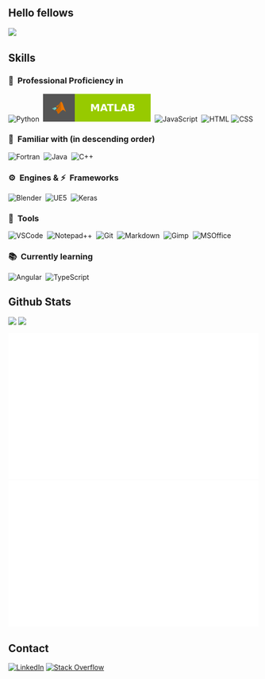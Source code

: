 [//]: # (https://codepen.io/RedSparr0w/full/PxgPdG This page is awesome to make badges like the matlabicon.svg I uploaded)
[//]: # (https://dev.to/envoy_/150-badges-for-github-pnk This one has a lot of them)
[//]: # (https://badges.pages.dev/?q=python This one too)
## Hello fellows

<a href="https://github.com/DenverCoder1/readme-typing-svg"><img src="https://readme-typing-svg.herokuapp.com?&font=IBM+Plex+Sans&color=abcdef&size=20&lines=Welcome+to+my+GitHub+Profile!;I'm+an+Aerospace+engineer;I+work+in+ML+validation+techniques;I+love+modding" /></a>

## Skills
### 📝 &nbsp;Professional Proficiency in

![Python](https://img.shields.io/badge/Python-3776AB?logo=python&logoColor=fff&style=for-the-badge)&nbsp;
![Matlab](icons/matlabicon.svg)&nbsp;
![JavaScript](https://img.shields.io/badge/JavaScript-F7DF1E?logo=javascript&logoColor=000&style=for-the-badge)&nbsp;
![HTML](https://img.shields.io/badge/HTML5-E34F26?logo=html5&logoColor=fff&style=for-the-badge)
![CSS](https://img.shields.io/badge/CSS3-1572B6?logo=css3&logoColor=fff&style=for-the-badge)

### 📝 &nbsp;Familiar with (in descending order)

![Fortran](https://img.shields.io/badge/Fortran-734F96?logo=fortran&logoColor=fff&style=for-the-badge)&nbsp;
![Java](https://img.shields.io/badge/Java-ED8B00?style=for-the-badge&logo=java&logoColor=white)&nbsp;
![C++](https://img.shields.io/badge/C%2B%2B-00599C?logo=cplusplus&logoColor=fff&style=for-the-badge)&nbsp;

### ⚙️ &nbsp;Engines & ⚡ &nbsp;Frameworks

![Blender](https://img.shields.io/badge/Blender-F5792A?logo=blender&logoColor=fff&style=for-the-badge)&nbsp;
![UE5](https://img.shields.io/badge/Unreal%20Engine-0E1128?logo=unrealengine&logoColor=fff&style=for-the-badge)&nbsp;
![Keras](https://img.shields.io/badge/Keras-D00000?logo=keras&logoColor=fff&style=for-the-badge)&nbsp;

### 🎨 &nbsp;Tools

![VSCode](https://img.shields.io/badge/Visual%20Studio%20Code-007ACC?logo=visualstudiocode&logoColor=fff&style=for-the-badge)&nbsp;
![Notepad++](https://img.shields.io/badge/Notepad%2B%2B-90E59A?logo=notepadplusplus&logoColor=000&style=for-the-badge)&nbsp;
![Git](https://img.shields.io/badge/Git-F05032?logo=git&logoColor=fff&style=for-the-badge)&nbsp;
![Markdown](https://img.shields.io/badge/Markdown-000?logo=markdown&logoColor=fff&style=for-the-badge)&nbsp;
![Gimp](https://img.shields.io/badge/GIMP-5C5543?logo=gimp&logoColor=fff&style=for-the-badge)&nbsp;
![MSOffice](https://img.shields.io/badge/Microsoft%20Office-D83B01?logo=microsoftoffice&logoColor=fff&style=for-the-badge)&nbsp;

### 📚 &nbsp;Currently learning

![Angular](https://img.shields.io/badge/Angular-DD0031?logo=angular&logoColor=fff&style=for-the-badge)&nbsp;
![TypeScript](https://img.shields.io/badge/TypeScript-3178C6?logo=typescript&logoColor=fff&style=for-the-badge)&nbsp;

## Github Stats
<img height="137px" src="https://github-readme-stats-sp-droid.vercel.app/api?username=sp-droid&hide_title=true&hide_border=true&show_icons=true&include_all_commits=true&count_private=true&line_height=21&text_color=000&icon_color=000&bg_color=0,ea6161,ffc64d,fffc4d,52fa5a&theme=graywhite" /><!-- wi*quL3fcV -->
<img height="137px" src="https://github-readme-stats-sp-droid.vercel.app/api/top-langs/?username=sp-droid&hide=jupyter%20notebook,ShaderLab,HLSL,SCSS,GLSL,HTML,c%2B%2B,Makefile,Batchfile,Markdown&hide_title=false&hide_border=true&layout=compact&langs_count=6&exclude_repo=comp426,Redventures-Movie-Quotes&text_color=000&icon_color=fff&bg_color=0,52fa5a,4dfcff,c64dff&theme=graywhite" />


![](https://raw.githubusercontent.com/sp-droid/github-stats/master/generated/overview.svg#gh-dark-mode-only)
![](https://raw.githubusercontent.com/sp-droid/github-stats/master/generated/overview.svg#gh-light-mode-only)

## Contact
<a href="https://www.linkedin.com/in/pablo-arbelo-cabrera-051a951a2/" target="_blank">
    <img alt="LinkedIn" src="https://img.shields.io/badge/LinkedIn-0077B5?style=for-the-badge&logo=linkedin&logoColor=white"></a>
<a href="https://stackoverflow.com/users/13675395/michael-bay" target="_blank">
    <img alt="Stack Overflow" src="https://img.shields.io/badge/Stack_Overflow-FE7A16?style=for-the-badge&logo=stack-overflow&logoColor=white"></a> 
